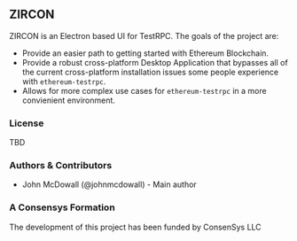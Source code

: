 ## ZIRCON

ZIRCON is an Electron based UI for TestRPC. The goals of the project are:

- Provide an easier path to getting started with Ethereum Blockchain.
- Provide a robust cross-platform Desktop Application that bypasses all of the current cross-platform installation issues some people experience with `ethereum-testrpc`.
- Allows for more complex use cases for `ethereum-testrpc` in a more convienient environment.

### License

TBD

### Authors & Contributors

- John McDowall (@johnmcdowall) - Main author

### A Consensys Formation

The development of this project has been funded by ConsenSys LLC
